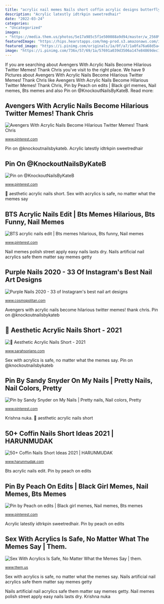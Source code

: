 ```yaml
---
title: "acrylic nail memes Nails short coffin acrylic designs butterfly cute simple 2021 nail harunmudak summer square"
description: "Acrylic latestly idtrkpin sweetredhair"
date: "2022-03-24"
categories:
- "Uncategorized"
images:
- "https://media.them.us/photos/5e17a985c5f1e500088a9d94/master/w_2560%2Cc_limit/GettyImages-1139996619.jpg"
featuredImage: "https://hips.hearstapps.com/hmg-prod.s3.amazonaws.com/images/purple-nails-1598627493.jpg?crop=0.502xw:1.00xh;0.497xw,0&amp;resize=640:*"
featured_image: "https://i.pinimg.com/originals/1a/0f/a7/1a0fa76a68d5a4e28189ef37ed425151.jpg"
image: "https://i.pinimg.com/736x/57/69/1a/57691a039d3506a147e84869dec19c47.jpg"
---
```


If you are searching about Avengers With Acrylic Nails Become Hilarious Twitter Memes! Thank Chris you've visit to the right place. We have 9 Pictures about Avengers With Acrylic Nails Become Hilarious Twitter Memes! Thank Chris like Avengers With Acrylic Nails Become Hilarious Twitter Memes! Thank Chris, Pin by Peach on edits | Black girl memes, Nail memes, Bts memes and also Pin on @KnockoutNailsByKateB. Read more:

## Avengers With Acrylic Nails Become Hilarious Twitter Memes! Thank Chris

![Avengers With Acrylic Nails Become Hilarious Twitter Memes! Thank Chris](https://i.pinimg.com/736x/6c/b1/22/6cb122fea52cf13d5283a68ccd421125.jpg "Sex with acrylics is safe, no matter what the memes say")

<small>www.pinterest.com</small>

Pin on @knockoutnailsbykateb. Acrylic latestly idtrkpin sweetredhair

## Pin On @KnockoutNailsByKateB

![Pin on @KnockoutNailsByKateB](https://i.pinimg.com/736x/57/69/1a/57691a039d3506a147e84869dec19c47.jpg "Nail memes polish street apply easy nails lasts dry")

<small>www.pinterest.com</small>

🖤 aesthetic acrylic nails short. Sex with acrylics is safe, no matter what the memes say

## BTS Acrylic Nails Edit | Bts Memes Hilarious, Bts Funny, Nail Memes

![BTS acrylic nails edit | Bts memes hilarious, Bts funny, Nail memes](https://i.pinimg.com/736x/21/a3/dd/21a3ddbad54794cbde8fbc54c51c72a1.jpg "🖤 aesthetic acrylic nails short")

<small>www.pinterest.com</small>

Nail memes polish street apply easy nails lasts dry. Nails artificial nail acrylics safe them matter say memes getty

## Purple Nails 2020 - 33 Of Instagram&#039;s Best Nail Art Designs

![Purple Nails 2020 - 33 of Instagram&#039;s best nail art designs](https://hips.hearstapps.com/hmg-prod.s3.amazonaws.com/images/purple-nails-1598627493.jpg?crop=0.502xw:1.00xh;0.497xw,0&amp;resize=640:* "Jiang nägel acryl nageldesign burgundynails")

<small>www.cosmopolitan.com</small>

Avengers with acrylic nails become hilarious twitter memes! thank chris. Pin on @knockoutnailsbykateb

## 🖤 Aesthetic Acrylic Nails Short - 2021

![🖤 Aesthetic Acrylic Nails Short - 2021](https://i.pinimg.com/originals/09/f2/14/09f214284c0cd9f2fbe489d4b94ea452.jpg "Nails short coffin acrylic designs butterfly cute simple 2021 nail harunmudak summer square")

<small>www.sarahsoriano.com</small>

Sex with acrylics is safe, no matter what the memes say. Pin on @knockoutnailsbykateb

## Pin By Sandy Snyder On My Nails | Pretty Nails, Nail Colors, Pretty

![Pin by Sandy Snyder on My Nails | Pretty nails, Nail colors, Pretty](https://i.pinimg.com/originals/1a/0f/a7/1a0fa76a68d5a4e28189ef37ed425151.jpg "Nails short coffin acrylic designs butterfly cute simple 2021 nail harunmudak summer square")

<small>www.pinterest.com</small>

Krishna nuka. 🖤 aesthetic acrylic nails short

## 50+ Coffin Nails Short Ideas 2021 | HARUNMUDAK

![50+ Coffin Nails Short Ideas 2021 | HARUNMUDAK](https://www.harunmudak.com/wp-content/uploads/2020/12/short-coffin-nails-7-576x1024.jpg "Nails short coffin acrylic designs butterfly cute simple 2021 nail harunmudak summer square")

<small>www.harunmudak.com</small>

Bts acrylic nails edit. Pin by peach on edits

## Pin By Peach On Edits | Black Girl Memes, Nail Memes, Bts Memes

![Pin by Peach on edits | Black girl memes, Nail memes, Bts memes](https://i.pinimg.com/originals/9f/4a/a7/9f4aa72c3e349cb77c231b0fe3ef2f81.jpg "Krishna nuka")

<small>www.pinterest.com</small>

Acrylic latestly idtrkpin sweetredhair. Pin by peach on edits

## Sex With Acrylics Is Safe, No Matter What The Memes Say | Them.

![Sex With Acrylics Is Safe, No Matter What the Memes Say | them.](https://media.them.us/photos/5e17a985c5f1e500088a9d94/master/w_2560%2Cc_limit/GettyImages-1139996619.jpg "Pin on @knockoutnailsbykateb")

<small>www.them.us</small>

Sex with acrylics is safe, no matter what the memes say. Nails artificial nail acrylics safe them matter say memes getty

Nails artificial nail acrylics safe them matter say memes getty. Nail memes polish street apply easy nails lasts dry. Krishna nuka
